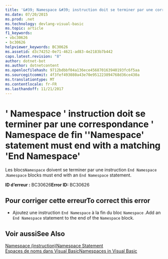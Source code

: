 ```yaml
---
title: '&#39; Namespace &#39; instruction doit se terminer par une correspondance &#39; Namespace de fin &#39;'
ms.date: 07/20/2015
ms.prod: .net
ms.technology: devlang-visual-basic
ms.topic: article
f1_keywords:
- vbc30626
- bc30626
helpviewer_keywords: BC30626
ms.assetid: d3c74252-0e71-4621-ad83-4e2183b7b442
caps.latest.revision: "8"
author: dotnet-bot
ms.author: dotnetcontent
ms.openlocfilehash: 9712bdbbf04a136ece456870163940193fc6f5aa
ms.sourcegitcommit: 4f3fef493080a43e70e951223894768d36ce430a
ms.translationtype: MT
ms.contentlocale: fr-FR
ms.lasthandoff: 11/21/2017
---
```

# <a name="39namespace39-statement-must-end-with-a-matching-39end-namespace39"></a><span data-ttu-id="d415e-102">&#39; Namespace &#39; instruction doit se terminer par une correspondance &#39; Namespace de fin &#39;</span><span class="sxs-lookup"><span data-stu-id="d415e-102">&#39;Namespace&#39; statement must end with a matching &#39;End Namespace&#39;</span></span>
<span data-ttu-id="d415e-103">Les blocs`Namespace` doivent se terminer par une instruction `End Namespace` .</span><span class="sxs-lookup"><span data-stu-id="d415e-103">`Namespace` blocks must end with an `End Namespace` statement.</span></span>  
  
 <span data-ttu-id="d415e-104">**ID d’erreur :** BC30626</span><span class="sxs-lookup"><span data-stu-id="d415e-104">**Error ID:** BC30626</span></span>  
  
## <a name="to-correct-this-error"></a><span data-ttu-id="d415e-105">Pour corriger cette erreur</span><span class="sxs-lookup"><span data-stu-id="d415e-105">To correct this error</span></span>  
  
-   <span data-ttu-id="d415e-106">Ajoutez une instruction `End Namespace` à la fin du bloc `Namespace` .</span><span class="sxs-lookup"><span data-stu-id="d415e-106">Add an `End Namespace` statement to the end of the `Namespace` block.</span></span>  
  
## <a name="see-also"></a><span data-ttu-id="d415e-107">Voir aussi</span><span class="sxs-lookup"><span data-stu-id="d415e-107">See Also</span></span>  
 [<span data-ttu-id="d415e-108">Namespace (instruction)</span><span class="sxs-lookup"><span data-stu-id="d415e-108">Namespace Statement</span></span>](../../visual-basic/language-reference/statements/namespace-statement.md)  
 [<span data-ttu-id="d415e-109">Espaces de noms dans Visual Basic</span><span class="sxs-lookup"><span data-stu-id="d415e-109">Namespaces in Visual Basic</span></span>](../../visual-basic/programming-guide/program-structure/namespaces.md)
